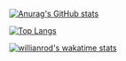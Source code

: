 [![Anurag's GitHub stats](https://github-readme-stats.vercel.app/api?username=obssousa&show_icons=true&theme=dracula)](https://github.com/obssousa/github-readme-stats)

[![Top Langs](https://github-readme-stats.vercel.app/api/top-langs/?username=obssousa&layout=compact&theme=dracula)](https://github.com/obssousa/github-readme-stats)

[![willianrod's wakatime stats](https://github-readme-stats.vercel.app/api/wakatime?username=obssousa)](https://github.com/obssousa/github-readme-stats)

